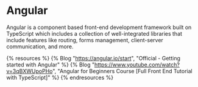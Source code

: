 <DedicatedRoadmap
  href='/angular'
  title='Angular Roadmap'
  description='Click to check the detailed Angular Roadmap.'
/>

# Angular

Angular is a component based front-end development framework built on TypeScript which includes a collection of well-integrated libraries that include features like routing, forms management, client-server communication, and more.

{% resources %}
  {% Blog "https://angular.io/start", "Official - Getting started with Angular" %}
  {% Blog "https://www.youtube.com/watch?v=3qBXWUpoPHo", "Angular for Beginners Course [Full Front End Tutorial with TypeScript]" %}
{% endresources %}
